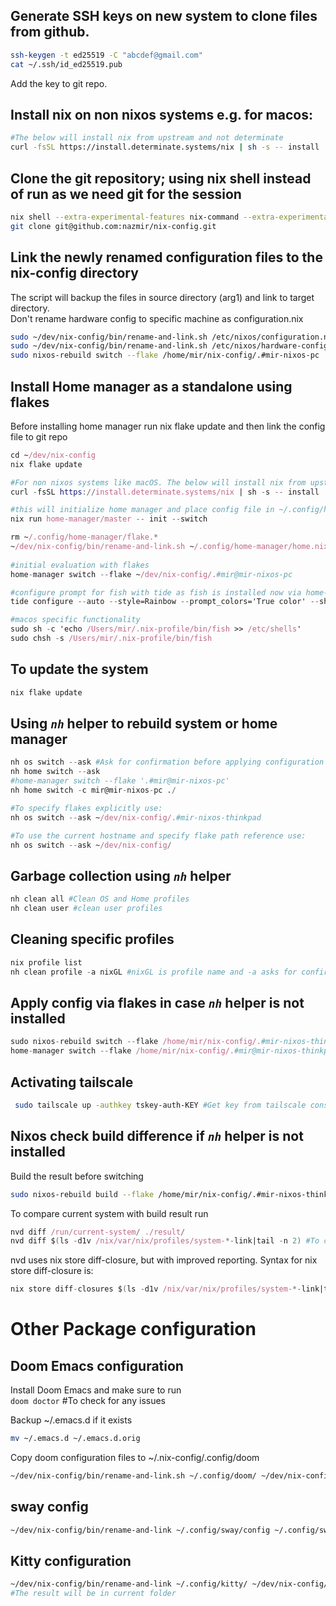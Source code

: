## Generate SSH keys on new system to clone files from github. 
```sh
ssh-keygen -t ed25519 -C "abcdef@gmail.com"
cat ~/.ssh/id_ed25519.pub
```
Add the key to git repo.

## Install nix on non nixos systems e.g. for macos:
```sh
#The below will install nix from upstream and not determinate
curl -fsSL https://install.determinate.systems/nix | sh -s -- install
```

## Clone the git repository; using nix shell instead of run as we need git for the session
```sh
nix shell --extra-experimental-features nix-command --extra-experimental-features flakes nixpkgs#git
git clone git@github.com:nazmir/nix-config.git
```

## Link the newly renamed configuration files to the nix-config directory
The script will backup the files in source directory (arg1) and link to target directory.  
Don't rename hardware config to specific machine as configuration.nix

```sh
sudo ~/dev/nix-config/bin/rename-and-link.sh /etc/nixos/configuration.nix ~/dev/nix-config/nixos/hosts/pc/configuration-pc.nix
sudo ~/dev/nix-config/bin/rename-and-link.sh /etc/nixos/hardware-configuration.nix ~/dev/nix-config/nixos/hosts/pc/hardware-configuration.nix
sudo nixos-rebuild switch --flake /home/mir/nix-config/.#mir-nixos-pc
```

## Install Home manager as a standalone using flakes
Before installing home manager run nix flake update and then link the config file to git repo

``` nix
cd ~/dev/nix-config
nix flake update

#For non nixos systems like macOS. The below will install nix from upstream and not determinate.
curl -fsSL https://install.determinate.systems/nix | sh -s -- install

#this will initialize home manager and place config file in ~/.config/home-manager/home.nix 
nix run home-manager/master -- init --switch

rm ~/.config/home-manager/flake.*
~/dev/nix-config/bin/rename-and-link.sh ~/.config/home-manager/home.nix ~/dev/nix-config/home-manager/hosts/home-nixos.nix  
  
#initial evaluation with flakes  
home-manager switch --flake ~/dev/nix-config/.#mir@mir-nixos-pc

#configure prompt for fish with tide as fish is installed now via home-manager
tide configure --auto --style=Rainbow --prompt_colors='True color' --show_time='24-hour format' --rainbow_prompt_separators=Vertical --powerline_prompt_heads=Sharp --powerline_prompt_tails=Flat --powerline_prompt_style='One line' --prompt_spacing=Sparse --icons='Many icons' --transient=No

#macos specific functionality
sudo sh -c 'echo /Users/mir/.nix-profile/bin/fish >> /etc/shells'
sudo chsh -s /Users/mir/.nix-profile/bin/fish 
```

## To update the system
```nix 
nix flake update
```

## Using *`nh`* helper to rebuild system or home manager

``` nix
nh os switch --ask #Ask for confirmation before applying configuration
nh home switch --ask
#home-manager switch --flake '.#mir@mir-nixos-pc'
nh home switch -c mir@mir-nixos-pc ./

#To specify flakes explicitly use:
nh os switch --ask ~/dev/nix-config/.#mir-nixos-thinkpad

#To use the current hostname and specify flake path reference use:
nh os switch --ask ~/dev/nix-config/ 
```

## Garbage collection using *`nh`* helper

``` nix
nh clean all #Clean OS and Home profiles
nh clean user #clean user profiles
```

## Cleaning specific profiles 

``` nix
nix profile list
nh clean profile -a nixGL #nixGL is profile name and -a asks for confirmation
```

## Apply config via flakes in case *`nh`* helper is not installed
```nix
sudo nixos-rebuild switch --flake /home/mir/nix-config/.#mir-nixos-thinkpad
home-manager switch --flake /home/mir/nix-config/.#mir@mir-nixos-thinkpad
```

## Activating tailscale
```sh
 sudo tailscale up -authkey tskey-auth-KEY #Get key from tailscale console
```
 
## Nixos check build difference if *`nh`* helper is not installed
Build the result before switching  
```sh 
sudo nixos-rebuild build --flake /home/mir/nix-config/.#mir-nixos-thinkpad 
``` 

To compare current system with build result run  
```nix 
nvd diff /run/current-system/ ./result/ 
nvd diff $(ls -d1v /nix/var/nix/profiles/system-*-link|tail -n 2) #To compare result after switch
```

nvd uses nix store diff-closure, but with improved reporting. Syntax for nix store diff-closure is:  
```nix 
nix store diff-closures $(ls -d1v /nix/var/nix/profiles/system-*-link|tail -n 2)
```

# Other Package configuration

## Doom Emacs configuration
Install Doom Emacs and make sure to run  
`doom doctor` #To check for any issues

Backup ~/.emacs.d if it exists  

``` sh
mv ~/.emacs.d ~/.emacs.d.orig
```

Copy doom configuration files to ~/.nix-config/.config/doom  

```sh
~/dev/nix-config/bin/rename-and-link.sh ~/.config/doom/ ~/dev/nix-config/.config/doom
```

## sway config
```sh
~/dev/nix-config/bin/rename-and-link ~/.config/sway/config ~/.config/sway/config
```
## Kitty configuration

```sh
~/dev/nix-config/bin/rename-and-link ~/.config/kitty/ ~/dev/nix-config/.config/kitty 
#The result will be in current folder
```

